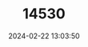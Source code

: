 ---
title: "14530"
category: "Neolissochilus thienemanni"
draft: false
date: 2024-02-22 13:03:50
languages:
  Batak languages: ["Ihan"]
---